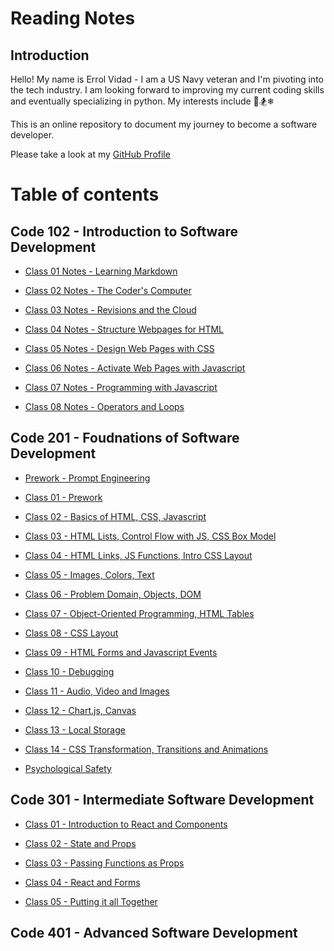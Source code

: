 # Reading Notes

## Introduction

Hello! My name is Errol Vidad - I am a US Navy veteran and I'm pivoting into the tech industry. I am looking forward to improving my current coding skills and eventually specializing in python. My interests include &#x1F3C8;&#x1F3C2;&#x2744;

This is an online repository to document my journey to become a software developer.

Please take a look at my [GitHub Profile](https://github.com/evidad)

# Table of contents

## Code 102 - Introduction to Software Development
- [Class 01 Notes - Learning Markdown](code-102-reading-notes/Class%2001%20-%20Learning%20Markdown.md)

- [Class 02 Notes - The Coder's Computer](code-102-reading-notes/Class%2002%20-%20The%20Coder's%20Computer.md)

- [Class 03 Notes - Revisions and the Cloud](code-102-reading-notes/Class%2003%20-%20Revisions%20and%20the%20Cloud.md)

- [Class 04 Notes - Structure Webpages for HTML](code-102-reading-notes/Class%2004%20-%20Structure%20Webpages%20for%20HTML.md)

- [Class 05 Notes - Design Web Pages with CSS](code-102-reading-notes/Class%2005-%20Design%20Web%20Pages%20with%20CSS.md)

- [Class 06 Notes - Activate Web Pages with Javascript](code-102-reading-notes/Class%2006%20-%20Activate%20Web%20Pages%20with%20Javascript.md)

- [Class 07 Notes - Programming with Javascript](code-102-reading-notes/Class%2007%20-%20Programming%20with%20Javascript.md)

- [Class 08 Notes - Operators and Loops ](code-102-reading-notes/Class%2008%20-%20Operators%20and%20Loops.md)

## Code 201 - Foudnations of Software Development
- [Prework - Prompt Engineering](code-201-reading-notes/prompt-engineering.md)

- [Class 01 - Prework](code-201-reading-notes/class01%20-%20Prework.md)

- [Class 02 - Basics of HTML, CSS, Javascript](code-201-reading-notes/class02%20-%20Basics%20of%20HTML%20CSS%20JS.md)

- [Class 03 - HTML Lists, Control Flow with JS, CSS Box Model](code-201-reading-notes/class03%20-%20HTML%20Lists,%20Control%20Flow%20with%20JS,%20CSS%20Box%20Model.md)

- [Class 04 - HTML Links, JS Functions, Intro CSS Layout](code-201-reading-notes/class04%20-%20HTML%20Links,%20JS%20Functions,%20Intro%20CSS%20Layout.md)

- [Class 05 - Images, Colors, Text](code-201-reading-notes/class05%20-%20Images,%20Colors,%20Text.md)

- [Class 06 - Problem Domain, Objects, DOM](code-201-reading-notes/class06%20-%20Problem%20Doamin,%20Objects,%20DOM.md)

- [Class 07 - Object-Oriented Programming, HTML Tables](code-201-reading-notes/class07%20-%20Object-Oriented%20Programming,%20HTML%20Tables.md)

- [Class 08 - CSS Layout](code-201-reading-notes/class08%20-%20CSS%20Layout.md)

- [Class 09 - HTML Forms and Javascript Events](code-201-reading-notes/class09%20-%20HTML%20Forms%20and%20JS%20Events.md)

- [Class 10 - Debugging](code-201-reading-notes/class10%20-%20Debugging.md)

- [Class 11 - Audio, Video and Images](code-201-reading-notes/class11%20-%20Audio,%20Video,%20Images.md)

- [Class 12 - Chart.js, Canvas](code-201-reading-notes/class12%20-%20Chart%20and%20Canvas.md)

- [Class 13 - Local Storage](code-201-reading-notes/class13%20-%20Local%20Storage.md)

- [Class 14 - CSS Transformation, Transitions and Animations](code-201-reading-notes/class14%20-%20CSS%20Transformation,%20Transitions,%20Animations.md)

- [Psychological Safety](code-201-reading-notes/psychological-safety.md)

## Code 301 - Intermediate Software Development

- [Class 01 - Introduction to React and Components](code-301-reading-notes/class01%20-%20Intro%20to%20React%20and%20Components.md)

- [Class 02 - State and Props](code-301-reading-notes/class02%20-%20State%20and%20Props.md)

- [Class 03 - Passing Functions as Props](/code-301-reading-notes/class03%20-%20Passing%20Functions%20as%20Props.md)

- [Class 04 - React and Forms](/code-301-reading-notes/class04%20-%20React%20and%20Forms.md)

- [Class 05 - Putting it all Together](/code-301-reading-notes/class05%20-%20Putting%20it%20all%20Together.md)

## Code 401 - Advanced Software Development